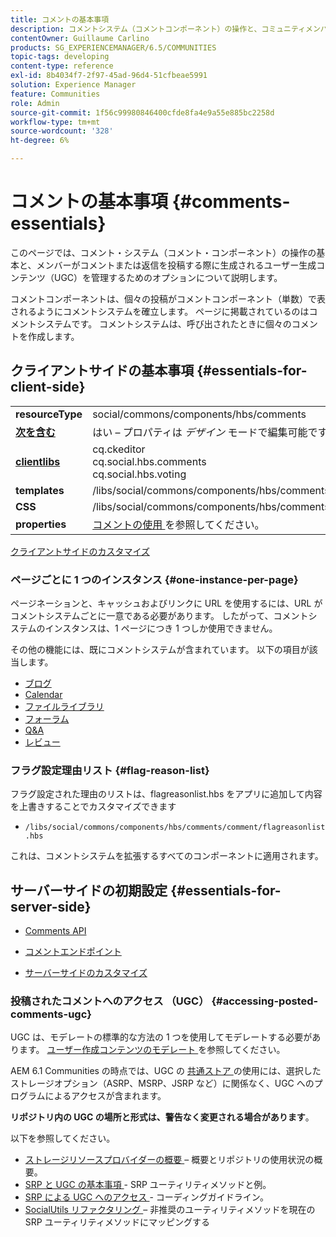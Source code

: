 ```yaml
---
title: コメントの基本事項
description: コメントシステム（コメントコンポーネント）の操作と、コミュニティメンバーの投稿でのユーザー生成コンテンツ（UGC）の管理について説明します。
contentOwner: Guillaume Carlino
products: SG_EXPERIENCEMANAGER/6.5/COMMUNITIES
topic-tags: developing
content-type: reference
exl-id: 8b4034f7-2f97-45ad-96d4-51cfbeae5991
solution: Experience Manager
feature: Communities
role: Admin
source-git-commit: 1f56c99980846400cfde8fa4e9a55e885bc2258d
workflow-type: tm+mt
source-wordcount: '328'
ht-degree: 6%

---
```


# コメントの基本事項 {#comments-essentials}

このページでは、コメント・システム（コメント・コンポーネント）の操作の基本と、メンバーがコメントまたは返信を投稿する際に生成されるユーザー生成コンテンツ（UGC）を管理するためのオプションについて説明します。

コメントコンポーネントは、個々の投稿がコメントコンポーネント（単数）で表されるようにコメントシステムを確立します。 ページに掲載されているのはコメントシステムです。 コメントシステムは、呼び出されたときに個々のコメントを作成します。

## クライアントサイドの基本事項 {#essentials-for-client-side}

<table>
 <tbody>
  <tr>
   <td> <strong>resourceType</strong></td>
   <td> social/commons/components/hbs/comments</td>
  </tr>
  <tr>
   <td> <a href="scf.md#add-or-include-a-communities-component"><strong> 次を含む </strong></a></td>
   <td>はい – プロパティは <i> デザイン </i> モードで編集可能です</td>
  </tr>
  <tr>
   <td> <a href="client-customize.md#clientlibs-for-scf"><strong>clientlibs</strong></a></td>
   <td>cq.ckeditor<br />cq.social.hbs.comments<br />cq.social.hbs.voting</td>
  </tr>
  <tr>
   <td> <strong>templates</strong></td>
   <td> /libs/social/commons/components/hbs/comments/comments.hbs<br /> </td>
  </tr>
  <tr>
   <td> <strong>CSS</strong></td>
   <td> /libs/social/commons/components/hbs/comments/clientlibs/commentsystem.css</td>
  </tr>
  <tr>
   <td><strong> properties</strong></td>
   <td> <a href="comments.md"> コメントの使用 </a> を参照してください。</td>
  </tr>
 </tbody>
</table>

[クライアントサイドのカスタマイズ](client-customize.md)

### ページごとに 1 つのインスタンス {#one-instance-per-page}

ページネーションと、キャッシュおよびリンクに URL を使用するには、URL がコメントシステムごとに一意である必要があります。 したがって、コメントシステムのインスタンスは、1 ページにつき 1 つしか使用できません。

その他の機能には、既にコメントシステムが含まれています。 以下の項目が該当します。

* [ブログ](blog-developer-basics.md)
* [Calendar](calendar-basics-for-developers.md)
* [ファイルライブラリ](essentials-file-library.md)
* [フォーラム](essentials-forum.md)
* [Q&amp;A](qna-essentials.md)
* [レビュー](reviews-basics.md)

### フラグ設定理由リスト {#flag-reason-list}

フラグ設定された理由のリストは、flagreasonlist.hbs をアプリに追加して内容を上書きすることでカスタマイズできます

* `/libs/social/commons/components/hbs/comments/comment/flagreasonlist.hbs`

これは、コメントシステムを拡張するすべてのコンポーネントに適用されます。

## サーバーサイドの初期設定 {#essentials-for-server-side}

* [Comments API](https://developer.adobe.com/experience-manager/reference-materials/6-5/javadoc/com/adobe/cq/social/commons/comments/api/package-summary.html)

* [ コメントエンドポイント ](https://developer.adobe.com/experience-manager/reference-materials/6-5/javadoc/com/adobe/cq/social/commons/comments/endpoints/package-summary.html)

* [サーバーサイドのカスタマイズ](server-customize.md)

### 投稿されたコメントへのアクセス （UGC） {#accessing-posted-comments-ugc}

UGC は、モデレートの標準的な方法の 1 つを使用してモデレートする必要があります。
[ ユーザー作成コンテンツのモデレート ](moderate-ugc.md) を参照してください。

AEM 6.1 Communities の時点では、UGC の [ 共通ストア ](working-with-srp.md) の使用には、選択したストレージオプション（ASRP、MSRP、JSRP など）に関係なく、UGC へのプログラムによるアクセスが含まれます。

**リポジトリ内の UGC の場所と形式は、警告なく変更される場合があります**。

以下を参照してください。

* [ ストレージリソースプロバイダーの概要 ](srp.md) – 概要とリポジトリの使用状況の概要。
* [SRP と UGC の基本事項 ](srp-and-ugc.md) - SRP ユーティリティメソッドと例。
* [SRP による UGC へのアクセス ](accessing-ugc-with-srp.md) - コーディングガイドライン。
* [SocialUtils リファクタリング ](socialutils.md) – 非推奨のユーティリティメソッドを現在の SRP ユーティリティメソッドにマッピングする
